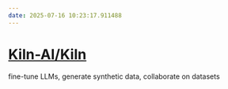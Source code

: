 ```yaml
---
date: 2025-07-16 10:23:17.911488
---
```


# [Kiln-AI/Kiln](https://github.com/Kiln-AI/Kiln)

fine-tune LLMs, generate synthetic data, collaborate on datasets